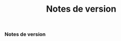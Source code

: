 ﻿---
title: Notes de version
type: docs
weight: 30
url: /fr/java/release-notes/
---
### **Notes de version**
